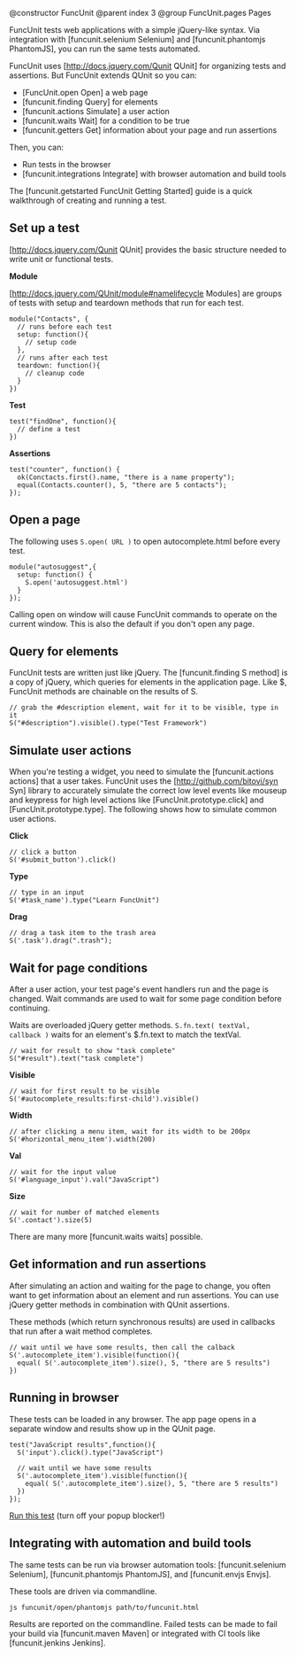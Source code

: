 @constructor FuncUnit
@parent index 3
@group FuncUnit.pages Pages

FuncUnit tests web applications with a simple jQuery-like syntax. Via integration with
[funcunit.selenium Selenium] and [funcunit.phantomjs PhantomJS], you can run the same tests automated.

FuncUnit uses [http://docs.jquery.com/Qunit QUnit] for organizing tests and assertions.  But FuncUnit extends QUnit so you can:

 - [FuncUnit.open Open] a web page
 - [funcunit.finding Query] for elements
 - [funcunit.actions Simulate] a user action
 - [funcunit.waits Wait] for a condition to be true
 - [funcunit.getters Get] information about your page and run assertions

Then, you can:

 - Run tests in the browser
 - [funcunit.integrations Integrate] with browser automation and build tools

The [funcunit.getstarted FuncUnit Getting Started] guide is a quick walkthrough of creating and running a test.

## Set up a test

[http://docs.jquery.com/Qunit QUnit] provides the basic structure needed to write unit or functional tests.

__Module__

[http://docs.jquery.com/QUnit/module#namelifecycle Modules] are groups of tests with setup and teardown methods that run for each test.

    module("Contacts", {
      // runs before each test
      setup: function(){
        // setup code
      },
      // runs after each test
      teardown: function(){
        // cleanup code
      }
    })

__Test__

    test("findOne", function(){
      // define a test
    })

__Assertions__

    test("counter", function() {
      ok(Conctacts.first().name, "there is a name property");
      equal(Contacts.counter(), 5, "there are 5 contacts");
    });

## Open a page

The following uses <code>S.open( URL )</code> to open autocomplete.html before every test.

    module("autosuggest",{
      setup: function() {
        S.open('autosuggest.html')
      }
    });

Calling open on window will cause FuncUnit commands to operate on the current window.  This is also the default if you don't open any page.

## Query for elements

FuncUnit tests are written just like jQuery.  The [funcunit.finding S method] is a copy of jQuery, which queries for elements in
the application page.  Like $, FuncUnit methods are chainable on the results of S.

    // grab the #description element, wait for it to be visible, type in it
    S("#description").visible().type("Test Framework")

## Simulate user actions

When you're testing a widget, you need to simulate the [funcunit.actions actions] that a user takes.  FuncUnit uses the
[http://github.com/bitovi/syn Syn] library to accurately simulate the correct low level events like mouseup and keypress for high
level actions like [FuncUnit.prototype.click] and [FuncUnit.prototype.type].  The following shows how to simulate common user actions.

__Click__

    // click a button
    S('#submit_button').click()

__Type__

    // type in an input
    S('#task_name').type("Learn FuncUnit")

__Drag__

    // drag a task item to the trash area
    S('.task').drag(".trash");

## Wait for page conditions

After a user action, your test page's event handlers run and the page is changed.
Wait commands are used to wait for some page condition before continuing.

Waits are overloaded jQuery getter methods.  <code>S.fn.text( textVal, callback )</code>
waits for an element's $.fn.text to match the textVal.

    // wait for result to show "task complete"
    S("#result").text("task complete")

__Visible__

    // wait for first result to be visible
    S('#autocomplete_results:first-child').visible()

__Width__

    // after clicking a menu item, wait for its width to be 200px
    S('#horizontal_menu_item').width(200)

__Val__

    // wait for the input value
    S('#language_input').val("JavaScript")

__Size__

    // wait for number of matched elements
    S('.contact').size(5)

There are many more [funcunit.waits waits] possible.


## Get information and run assertions

After simulating an action and waiting for the page to change, you often want to get information
about an element and run assertions.  You can use jQuery getter methods in combination with QUnit assertions.

These methods (which return synchronous results) are used in callbacks that run after a wait method completes.

    // wait until we have some results, then call the calback
    S('.autocomplete_item').visible(function(){
      equal( S('.autocomplete_item').size(), 5, "there are 5 results")
    })

## Running in browser

These tests can be loaded in any browser.  The app page opens in a separate window and results show up in the QUnit page.

    test("JavaScript results",function(){
      S('input').click().type("JavaScript")

      // wait until we have some results
      S('.autocomplete_item').visible(function(){
        equal( S('.autocomplete_item').size(), 5, "there are 5 results")
      })
    });

<a href='funcunit/test/autosuggest/funcunit.html'>Run this test</a> (turn off your popup blocker!)

## Integrating with automation and build tools

The same tests can be run via browser automation tools: [funcunit.selenium Selenium],
[funcunit.phantomjs PhantomJS], and [funcunit.envjs Envjs].

These tools are driven via commandline.

    js funcunit/open/phantomjs path/to/funcunit.html

Results are reported on the commandline.  Failed tests can be made to fail your build via [funcunit.maven Maven]
or integrated with CI tools like [funcunit.jenkins Jenkins].
